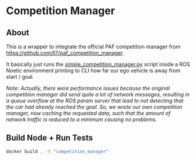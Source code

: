 
# Competition Manager

## About
This is a wrapper to integrate the official PAF competition manager
from https://github.com/ll7/paf_competition_manager. 

It basically just runs the
[simple_competition_manager.py](https://github.com/ll7/paf_competition_manager/blob/main/src/simple_competition_manager.py)
script inside a ROS Noetic environment printing to CLI how far our ego vehicle is away from start / goal.

*Note: Actually, there were performance issues because the original competition manager did send quite a lot
of network messages, resulting in a queue overflow at the ROS param server that lead to not detecting that the car
had already reached the goal. So, we wrote our own competition manager, now caching the requested data, such that the
amount of network traffic is reduced to a minimum causing no problems.*

## Build Node + Run Tests

```sh
docker build . -t "competition_manager"
```
